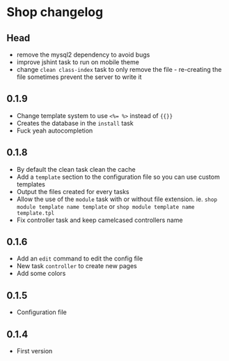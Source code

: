 # Shop changelog

## Head
- remove the mysql2 dependency to avoid bugs
- improve jshint task to run on mobile theme
- change `clean class-index` task to only remove the file - re-creating the file sometimes prevent the server to write it

## 0.1.9
- Change template system to use `<%= %>` instead of `{{}}`
- Creates the database in the `install` task
- Fuck yeah autocompletion

## 0.1.8
- By default the clean task clean the cache
- Add a `template` section to the configuration file so you can use custom templates
- Output the files created for every tasks
- Allow the use of the `module` task with or without file extension. ie. `shop module template name template` or `shop module template name template.tpl`
- Fix controller task and keep camelcased controllers name

## 0.1.6
- Add an `edit` command to edit the config file
- New task `controller` to create new pages
- Add some colors

## 0.1.5
- Configuration file

## 0.1.4
- First version
